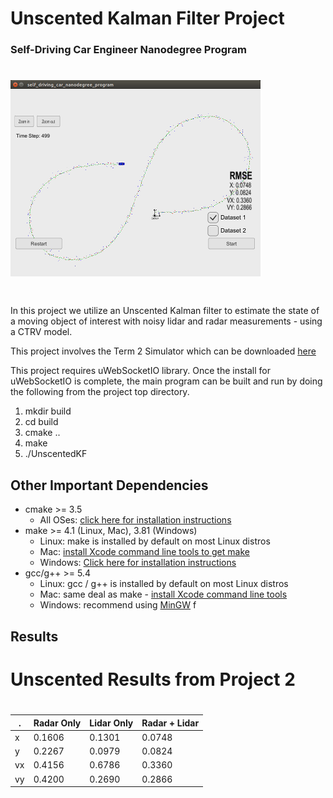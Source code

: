 # Unscented Kalman Filter Project
### Self-Driving Car Engineer Nanodegree Program
# ![image1](image00001.png)
#

In this project we utilize an Unscented Kalman filter to estimate the state of a moving object of interest with noisy lidar and radar measurements - using a CTRV model.

This project involves the Term 2 Simulator which can be downloaded [here](https://github.com/udacity/self-driving-car-sim/releases)


This project requires uWebSocketIO library. Once the install for uWebSocketIO is complete, the main program can be built and run by doing the following from the project top directory.

1. mkdir build
2. cd build
3. cmake ..
4. make
5. ./UnscentedKF 


## Other Important Dependencies

* cmake >= 3.5
  * All OSes: [click here for installation instructions](https://cmake.org/install/)
* make >= 4.1 (Linux, Mac), 3.81 (Windows)
  * Linux: make is installed by default on most Linux distros
  * Mac: [install Xcode command line tools to get make](https://developer.apple.com/xcode/features/)
  * Windows: [Click here for installation instructions](http://gnuwin32.sourceforge.net/packages/make.htm)
* gcc/g++ >= 5.4
  * Linux: gcc / g++ is installed by default on most Linux distros
  * Mac: same deal as make - [install Xcode command line tools](https://developer.apple.com/xcode/features/)
  * Windows: recommend using [MinGW](http://www.mingw.org/)
f

## Results
# 

#
# Unscented Results from Project 2
#

|   .	| Radar Only 	| Lidar Only  	|  Radar + Lidar 	|
|------	|-----	|-----	|-----	|
|  x 	| 0.1606 | 0.1301 	|   0.0748  |
|  y 	| 0.2267 | 0.0979  	|   0.0824	|
|  vx 	| 0.4156 | 0.6786	|   0.3360  |   	
|  vy 	| 0.4200 | 0.2690  	|   0.2866	|

